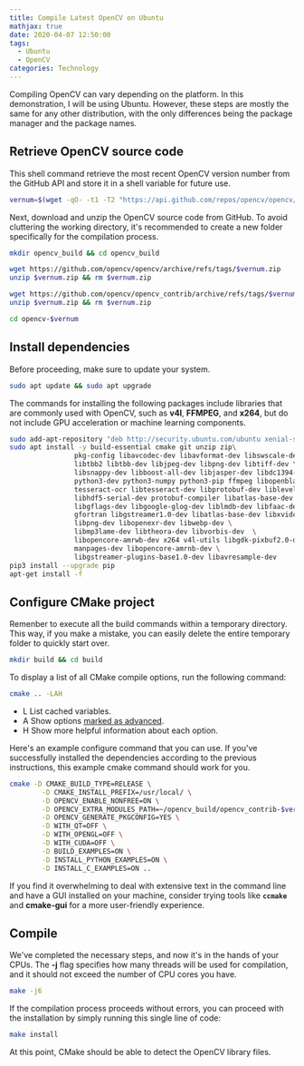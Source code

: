 ```yaml
---
title: Compile Latest OpenCV on Ubuntu
mathjax: true
date: 2020-04-07 12:50:00
tags: 
  - Ubuntu
  - OpenCV
categories: Technology
---
```


Compiling OpenCV can vary depending on the platform. In this demonstration, I will be using Ubuntu. However, these steps are mostly the same for any other distribution, with the only differences being the package manager and the package names.

## Retrieve OpenCV source code

This shell command retrieve the most recent OpenCV version number from the GitHub API and store it in a shell variable for future use.

```bash
vernum=$(wget -qO- -t1 -T2 "https://api.github.com/repos/opencv/opencv/releases/latest"  grep "tag_name"  head -n 1  awk -F ":" '{print $2}'  sed 's/\"//g;s/,//g;s/ //g;s/v//g')
```

Next, download and unzip the OpenCV source code from GitHub. To avoid cluttering the working directory, it's recommended to create a new folder specifically for the compilation process.

```bash
mkdir opencv_build && cd opencv_build
```

```bash
wget https://github.com/opencv/opencv/archive/refs/tags/$vernum.zip
unzip $vernum.zip && rm $vernum.zip

wget https://github.com/opencv/opencv_contrib/archive/refs/tags/$vernum.zip
unzip $vernum.zip && rm $vernum.zip

cd opencv-$vernum
```

## Install dependencies

Before proceeding, make sure to update your system.

```bash
sudo apt update && sudo apt upgrade
```

The commands for installing the following packages include libraries that are commonly used with OpenCV, such as **v4l**, **FFMPEG**, and **x264**, but do not include GPU acceleration or machine learning components.

```bash
sudo add-apt-repository "deb http://security.ubuntu.com/ubuntu xenial-security main"
sudo apt install -y build-essential cmake git unzip zip\
                pkg-config libavcodec-dev libavformat-dev libswscale-dev \
                libtbb2 libtbb-dev libjpeg-dev libpng-dev libtiff-dev \
                libsnappy-dev libboost-all-dev libjasper-dev libdc1394-22-dev\
                python3-dev python3-numpy python3-pip ffmpeg libopenblas-dev \
                tesseract-ocr libtesseract-dev libprotobuf-dev libleveldb-dev \
                libhdf5-serial-dev protobuf-compiler libatlas-base-dev \
                libgflags-dev libgoogle-glog-dev liblmdb-dev libfaac-dev \
                gfortran libgstreamer1.0-dev libatlas-base-dev libxvidcore-dev \
                libpng-dev libopenexr-dev libwebp-dev \
                libmp3lame-dev libtheora-dev libvorbis-dev  \
                libopencore-amrwb-dev x264 v4l-utils libgdk-pixbuf2.0-dev \
                manpages-dev libopencore-amrnb-dev \
                libgstreamer-plugins-base1.0-dev libavresample-dev 
pip3 install --upgrade pip
apt-get install -f
```

## Configure CMake project

Remenber to execute all the build commands within a temporary directory. This way, if you make a mistake, you can easily delete the entire temporary folder to quickly start over.

```bash
mkdir build && cd build
```

To display a list of all CMake compile options, run the following command:

```bash
cmake .. -LAH
```

- L List cached variables.
- A Show options [marked as advanced](https://cmake.org/cmake/help/v3.0/command/mark_as_advanced.html).
- H Show more helpful information about each option.

Here's an example configure command that you can use. If you've successfully installed the dependencies according to the previous instructions, this example cmake command should work for you.

```bash
cmake -D CMAKE_BUILD_TYPE=RELEASE \
        -D CMAKE_INSTALL_PREFIX=/usr/local/ \
        -D OPENCV_ENABLE_NONFREE=ON \
        -D OPENCV_EXTRA_MODULES_PATH=~/opencv_build/opencv_contrib-$vernum/modules \
        -D OPENCV_GENERATE_PKGCONFIG=YES \
        -D WITH_QT=OFF \
        -D WITH_OPENGL=OFF \
        -D WITH_CUDA=OFF \
        -D BUILD_EXAMPLES=ON \
        -D INSTALL_PYTHON_EXAMPLES=ON \
        -D INSTALL_C_EXAMPLES=ON ..
```

If you find it overwhelming to deal with extensive text in the command line and have a GUI installed on your machine, consider trying tools like **`ccmake`** and **cmake-gui** for a more user-friendly experience.

## Compile

We've completed the necessary steps, and now it's in the hands of your CPUs. The **-j** flag specifies how many threads will be used for compilation, and it should not exceed the number of CPU cores you have.

```bash
make -j6
```

If the compilation process proceeds without errors, you can proceed with the installation by simply running this single line of code:

```bash
make install
```

At this point, CMake should be able to detect the OpenCV library files.
